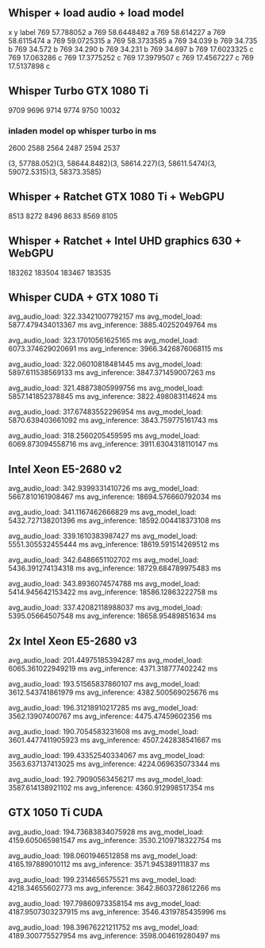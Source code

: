 ## Whisper + load audio + load model
x     y               label
769   57.788052       a
769   58.6448482      a
769   58.614227       a
769   58.6115474      a
769   59.0725315      a
769   58.3733585      a
769   34.039          b
769   34.735          b
769   34.572          b
769   34.290          b
769   34.231          b
769   34.697          b
769   17.6023325      c
769   17.063286       c
769   17.3775252      c
769   17.3979507      c
769   17.4567227      c
769   17.5137898      c

## Whisper Turbo GTX 1080 Ti
9709
9696
9714
9774
9750
10032

### inladen model op whisper turbo in ms
2600
2588
2564
2487
2594
2537

(3, 57788.052)(3, 58644.8482)(3, 58614.227)(3, 58611.5474)(3, 59072.5315)(3, 58373.3585)

## Whisper + Ratchet GTX 1080 Ti + WebGPU
8513
8272
8496
8633
8569
8105

## Whisper + Ratchet + Intel UHD graphics 630 + WebGPU
183262
183504
183467
183535

## Whisper CUDA + GTX 1080 Ti
avg_audio_load: 322.33421007792157 ms
avg_model_load: 5877.479434013367 ms
avg_inference: 3885.40252049764 ms

avg_audio_load: 323.17010561625165 ms
avg_model_load: 6073.374629020691 ms 
avg_inference: 3966.3426876068115 ms

avg_audio_load: 322.06010818481445 ms
avg_model_load: 5897.611538569133 ms
avg_inference: 3847.371459007263 ms

avg_audio_load: 321.48873805999756 ms
avg_model_load: 5857.141852378845 ms
avg_inference: 3822.498083114624 ms

avg_audio_load: 317.67483552296954 ms
avg_model_load: 5870.639403661092 ms
avg_inference: 3843.759775161743 ms

avg_audio_load: 318.2560205459595 ms
avg_model_load: 6069.873094558716 ms
avg_inference: 3911.6304318110147 ms


## Intel Xeon E5-2680 v2
avg_audio_load: 342.9399331410726 ms
avg_model_load: 5667.810161908467 ms
avg_inference: 18694.576660792034 ms

avg_audio_load: 341.1167462666829 ms
avg_model_load: 5432.727138201396 ms
avg_inference: 18592.004418373108 ms

avg_audio_load: 339.1610383987427 ms
avg_model_load: 5551.305532455444 ms
avg_inference: 18619.591514269512 ms

avg_audio_load: 342.6486651102702 ms
avg_model_load: 5436.391274134318 ms
avg_inference: 18729.684789975483 ms

avg_audio_load: 343.8936074574788 ms
avg_model_load: 5414.945642153422 ms
avg_inference: 18586.12863222758 ms

avg_audio_load: 337.42082118988037 ms
avg_model_load: 5395.05664507548 ms
avg_inference: 18658.95489851634 ms

## 2x Intel Xeon E5-2680 v3
avg_audio_load: 201.44975185394287 ms
avg_model_load: 6065.361022949219 ms
avg_inference: 4371.318777402242 ms

avg_audio_load: 193.51565837860107 ms
avg_model_load: 3612.543741861979 ms
avg_inference: 4382.500569025676 ms

avg_audio_load: 196.31218910217285 ms
avg_model_load: 3562.13907400767 ms
avg_inference: 4475.47459602356 ms

avg_audio_load: 190.7054583231608 ms
avg_model_load: 3601.4477411905923 ms
avg_inference: 4507.242838541667 ms

avg_audio_load: 199.43352540334067 ms
avg_model_load: 3563.637137413025 ms
avg_inference: 4224.069635073344 ms

avg_audio_load: 192.79090563456217 ms
avg_model_load: 3587.614138921102 ms
avg_inference: 4360.912998517354 ms

## GTX 1050 Ti CUDA
avg_audio_load: 194.73683834075928 ms
avg_model_load: 4159.605065981547 ms
avg_inference: 3530.2109718322754 ms

avg_audio_load: 198.0601946512858 ms
avg_model_load: 4165.197889010112 ms
avg_inference: 3571.945389111837 ms

avg_audio_load: 199.2314656575521 ms
avg_model_load: 4218.34655602773 ms
avg_inference: 3642.8603728612266 ms

avg_audio_load: 197.79860973358154 ms
avg_model_load: 4187.9507303237915 ms
avg_inference: 3546.4319785435996 ms

avg_audio_load: 198.39676221211752 ms
avg_model_load: 4189.300775527954 ms
avg_inference: 3598.004619280497 ms

